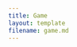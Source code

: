 ```yaml
---
title: Game
layout: template
filename: game.md
--- 
```

<div class="computer-deck deck"></div>
<div class="computer-card-slot card-slot"></div>
<div class="text"></div>
<div class="player-deck deck"></div>
<div class="player-card-slot card-slot"></div>